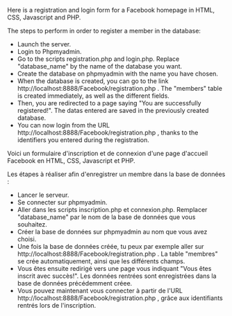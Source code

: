 Here is a registration and login form for a Facebook homepage in HTML, CSS, Javascript and PHP.

The steps to perform in order to register a member in the database: 

- Launch the server.
- Login to Phpmyadmin.
- Go to the scripts registration.php and login.php. Replace "database_name" by the name of the database you want.
- Create the database on phpmyadmin with the name you have chosen.
- When the database is created, you can go to the link http://localhost:8888/Facebook/registration.php . The "members" table is created immediately, as well as the different fields.
- Then, you are redirected to a page saying "You are successfully registered!". The datas entered are saved in the previously created database.
- You can now login from the URL http://localhost:8888/Facebook/registration.php , thanks to the identifiers you entered during the registration.





Voici un formulaire d'inscription et de connexion d'une page d'accueil Facebook en HTML, CSS, Javascript et PHP.

Les étapes à réaliser afin d'enregistrer un membre dans la base de données : 

- Lancer le serveur.
- Se connecter sur phpmyadmin.
- Aller dans les scripts inscription.php et connexion.php. Remplacer "database_name" par le nom de la base de données que vous souhaitez.
- Créer la base de données sur phpmyadmin au nom que vous avez choisi.
- Une fois la base de données créée, tu peux par exemple aller sur http://localhost:8888/Facebook/registration.php . La table "membres" se crée automatiquement, ainsi que les différents champs.
- Vous êtes ensuite redirigé vers une page vous indiquant "Vous êtes inscrit avec succès!". Les données rentrées sont enregistrées dans la base de données précédemment créee.
- Vous pouvez maintenant vous connecter à partir de l'URL http://localhost:8888/Facebook/registration.php , grâce aux identifiants rentrés lors de l'inscription.
